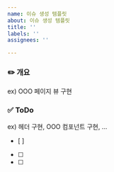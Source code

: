 ```yaml
---
name: 이슈 생성 템플릿
about: 이슈 생성 템플릿
title: ''
labels: ''
assignees: ''

---
```


### ✏️ 개요
ex) OOO 페이지 뷰 구현
>

### ✅ ToDo
ex) 헤더 구현, OOO 컴포넌트 구현, ...
-   [ ]
-   [ ]
-   [ ]
